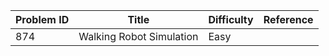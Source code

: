 | Problem ID | Title | Difficulty | Reference
| --- | --- | --- | ---
| 874 | Walking Robot Simulation | Easy | 
